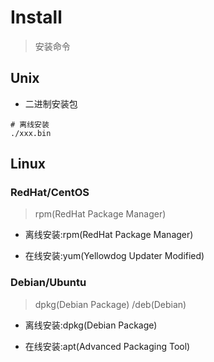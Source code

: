 # Install

> 安装命令


## Unix
- 二进制安装包
```
# 离线安装
./xxx.bin

```

## Linux

### RedHat/CentOS
> rpm(RedHat Package Manager)
- 离线安装:rpm(RedHat Package Manager)

- 在线安装:yum(Yellowdog Updater Modified)



### Debian/Ubuntu
> dpkg(Debian Package) /deb(Debian)

- 离线安装:dpkg(Debian Package)

- 在线安装:apt(Advanced Packaging Tool)












